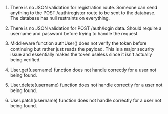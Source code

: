 1. There is no JSON validation for registration route. Someone can send anything to the POST /auth/register route to be sent to the database. The database has null restraints on everything.

2. There is no JSON validation for POST /auth/login data. Should require a username and password before trying to handle the request.

3. Middleware function authUser() does not verify the token before continuing but rather just reads the payload. This is a major security issue and essentially makes the token useless since it isn't actually being verified.

4. User.get(username) function does not handle correctly for a user not being found.

5. User.delete(username) function does not handle correctly for a user not being found.

6. User.patch(username) function does not handle correctly for a user not being found.
